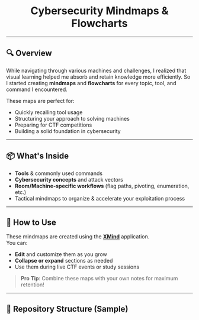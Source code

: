 <h1 align="center"> Cybersecurity Mindmaps & Flowcharts</h1>

---

## 🔍 Overview

While navigating through various machines and challenges, I realized that visual learning helped me absorb and retain knowledge more efficiently. So I started creating **mindmaps** and **flowcharts** for every topic, tool, and command I encountered.

These maps are perfect for:
-  Quickly recalling tool usage
-  Structuring your approach to solving machines
-  Preparing for CTF competitions
-  Building a solid foundation in cybersecurity

---

## 📦 What's Inside

-  **Tools** & commonly used commands
-  **Cybersecurity concepts** and attack vectors
-  **Room/Machine-specific workflows** (flag paths, pivoting, enumeration, etc.)
-  Tactical mindmaps to organize & accelerate your exploitation process

---

## 🧭 How to Use

These mindmaps are created using the [**XMind**](https://www.xmind.net/) application.  
You can:

-  **Edit** and customize them as you grow
-  **Collapse or expand** sections as needed
-  Use them during live CTF events or study sessions

>  **Pro Tip**: Combine these maps with your own notes for maximum retention!

---

## 📁 Repository Structure (Sample)
